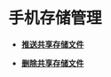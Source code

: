 # 手机存储管理<a name="ZH-CN_TOPIC_0172610048"></a>

-   **[推送共享存储文件](推送共享存储文件.md)**  

-   **[删除共享存储文件](删除共享存储文件.md)**  


